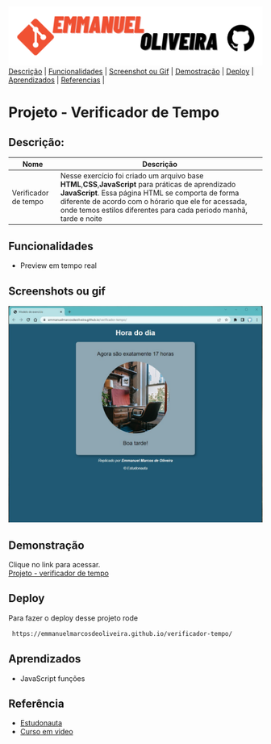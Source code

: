 ![banner-github](https://github.com/emmanuelmarcosdeoliveira/media-query/blob/main/imagens/manu-github.png)
[Descrição](#descrição) |
[Funcionalidades](#funcionalidades) |
[Screenshot ou Gif](#screenshots-ou-gif) |
[Demostração](n#demonstração) |
[Deploy](#deploy) |
[Aprendizados](#aprendizados) |
[Referencias](#referência) |

# Projeto - Verificador de Tempo

## Descrição:

| Nome                 | Descrição                                                                                                                                                                                                                                                                                       |
| -------------------- | ----------------------------------------------------------------------------------------------------------------------------------------------------------------------------------------------------------------------------------------------------------------------------------------------- |
| Verificador de tempo | Nesse exercício foi criado um arquivo base **HTML**,**CSS**,**JavaScript** para práticas de aprendizado **JavaScript**. Essa página HTML se comporta de forma diferente de acordo com o hórario que ele for acessada, onde temos estilos diferentes para cada periodo  manhã, tarde e noite |

## Funcionalidades

- Preview em tempo real


## Screenshots ou gif

![Projeto-verificador de tempo](https://raw.githubusercontent.com/emmanuelmarcosdeoliveira/verificador-tempo/main/imagens/screnshoot.jpg)

## Demonstração

Clique no link para acessar. <br>
[Projeto - verificador de tempo ](https://emmanuelmarcosdeoliveira.github.io/verificador-tempo/)

## Deploy

Para fazer o deploy desse projeto rode

```bash
 https://emmanuelmarcosdeoliveira.github.io/verificador-tempo/
```

## Aprendizados

- JavaScript funções

## Referência

- [Estudonauta](https://www.estudonauta.com/)
- [Curso em video](https://cursoemvideo.com)
